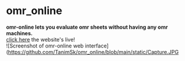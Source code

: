 # omr_online
<b>omr-online lets you evaluate omr sheets without having any omr machines.</b>  
[click here](http://omr-online.herokuapp.com/) the website's live!  
![Screenshot of omr-online web interface](https://github.com/TanimSk/omr_online/blob/main/static/Capture.JPG
